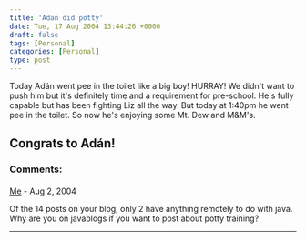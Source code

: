 ```yaml
---
title: 'Adan did potty'
date: Tue, 17 Aug 2004 13:44:26 +0000
draft: false
tags: [Personal]
categories: [Personal]
type: post
---
```


Today Adán went pee in the toilet like a big boy! HURRAY! We didn't want to push him but it's definitely time and a requirement for pre-school. He's fully capable but has been fighting Liz all the way. But today at 1:40pm he went pee in the toilet. So now he's enjoying some Mt. Dew and M&M's.

Congrats to Adán!
---
### Comments:
#### 
[Me]( "Me@email.com") - <time datetime="2004-08-17 17:43:15">Aug 2, 2004</time>

Of the 14 posts on your blog, only 2 have anything remotely to do with java. Why are you on javablogs if you want to post about potty training?
<hr />

